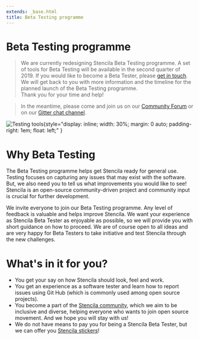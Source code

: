 ```yaml
---
extends: _base.html
title: Beta Testing programme
---
```

 # Beta Testing programme

> We are currently redesigning Stencila Beta Testing programme. A set of tools for Beta Testing will be available in the second quarter of 2019. If you would like to become a Beta Tester, please [get in touch](mailto:hello@stenci.la). We will get back to you with more information and the timeline for the planned launch of the Beta Testing programme. <br /> Thank you for your time and help!


> In the meantime, please come and join us on our [Community Forum](https://community.stenci.la/)
 or on our [Gitter chat channel](https://gitter.im/stencila/stencila).


![Testing tools](testing-tools.jpg){style="display: inline; width: 30%; margin: 0 auto; padding-right: 1em; float: left;" }

# Why Beta Testing

The Beta Testing programme helps get Stencila ready for general use. Testing focuses on capturing any issues that may exist with the software. But,
we also need you to tell us what improvements you would like to see! Stencila is an open-source community-driven project and community input
is crucial for further development.

We invite everyone to join our Beta Testing programme. Any level of feedback is valuable and helps improve Stencila.
We want your experience as Stencila Beta Tester as enjoyable as possible, so we will provide you with short guidance on how to
proceed. We are of course open to all ideas and are very happy for Beta Testers to take initiative and test Stencila
through the new challenges.


# What's in it for you?

* You get your say on how Stencila should look, feel and work.
* You get an experience as a software tester and learn how to report issues using Git Hub (which is commonly used among open source projects).
* You become a part of the [Stencila community](index.html), which we aim to be inclusive and diverse, helping everyone who wants to join open source movement.
And we hope you will stay with us!
* We do not have means to pay you for being a Stencila Beta Tester, but we can offer you [Stencila stickers](blog/2018-05-stickers)!
